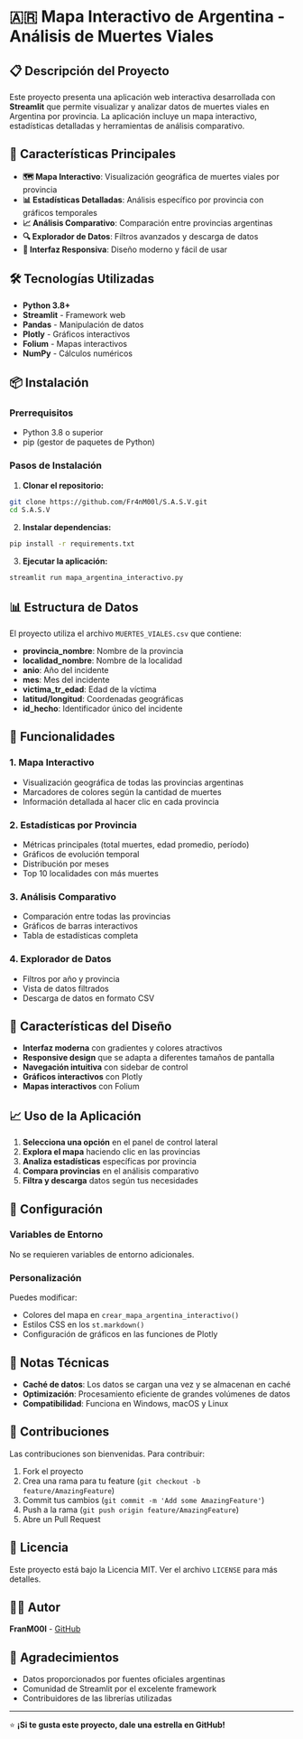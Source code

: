# 🇦🇷 Mapa Interactivo de Argentina - Análisis de Muertes Viales

## 📋 Descripción del Proyecto

Este proyecto presenta una aplicación web interactiva desarrollada con **Streamlit** que permite visualizar y analizar datos de muertes viales en Argentina por provincia. La aplicación incluye un mapa interactivo, estadísticas detalladas y herramientas de análisis comparativo.

## 🚀 Características Principales

- **🗺️ Mapa Interactivo**: Visualización geográfica de muertes viales por provincia
- **📊 Estadísticas Detalladas**: Análisis específico por provincia con gráficos temporales
- **📈 Análisis Comparativo**: Comparación entre provincias argentinas
- **🔍 Explorador de Datos**: Filtros avanzados y descarga de datos
- **📱 Interfaz Responsiva**: Diseño moderno y fácil de usar

## 🛠️ Tecnologías Utilizadas

- **Python 3.8+**
- **Streamlit** - Framework web
- **Pandas** - Manipulación de datos
- **Plotly** - Gráficos interactivos
- **Folium** - Mapas interactivos
- **NumPy** - Cálculos numéricos

## 📦 Instalación

### Prerrequisitos
- Python 3.8 o superior
- pip (gestor de paquetes de Python)

### Pasos de Instalación

1. **Clonar el repositorio:**
```bash
git clone https://github.com/Fr4nM00l/S.A.S.V.git
cd S.A.S.V
```

2. **Instalar dependencias:**
```bash
pip install -r requirements.txt
```

3. **Ejecutar la aplicación:**
```bash
streamlit run mapa_argentina_interactivo.py
```

## 📊 Estructura de Datos

El proyecto utiliza el archivo `MUERTES_VIALES.csv` que contiene:
- **provincia_nombre**: Nombre de la provincia
- **localidad_nombre**: Nombre de la localidad
- **anio**: Año del incidente
- **mes**: Mes del incidente
- **victima_tr_edad**: Edad de la víctima
- **latitud/longitud**: Coordenadas geográficas
- **id_hecho**: Identificador único del incidente

## 🎯 Funcionalidades

### 1. Mapa Interactivo
- Visualización geográfica de todas las provincias argentinas
- Marcadores de colores según la cantidad de muertes
- Información detallada al hacer clic en cada provincia

### 2. Estadísticas por Provincia
- Métricas principales (total muertes, edad promedio, período)
- Gráficos de evolución temporal
- Distribución por meses
- Top 10 localidades con más muertes

### 3. Análisis Comparativo
- Comparación entre todas las provincias
- Gráficos de barras interactivos
- Tabla de estadísticas completa

### 4. Explorador de Datos
- Filtros por año y provincia
- Vista de datos filtrados
- Descarga de datos en formato CSV

## 🎨 Características del Diseño

- **Interfaz moderna** con gradientes y colores atractivos
- **Responsive design** que se adapta a diferentes tamaños de pantalla
- **Navegación intuitiva** con sidebar de control
- **Gráficos interactivos** con Plotly
- **Mapas interactivos** con Folium

## 📈 Uso de la Aplicación

1. **Selecciona una opción** en el panel de control lateral
2. **Explora el mapa** haciendo clic en las provincias
3. **Analiza estadísticas** específicas por provincia
4. **Compara provincias** en el análisis comparativo
5. **Filtra y descarga** datos según tus necesidades

## 🔧 Configuración

### Variables de Entorno
No se requieren variables de entorno adicionales.

### Personalización
Puedes modificar:
- Colores del mapa en `crear_mapa_argentina_interactivo()`
- Estilos CSS en los `st.markdown()`
- Configuración de gráficos en las funciones de Plotly

## 📝 Notas Técnicas

- **Caché de datos**: Los datos se cargan una vez y se almacenan en caché
- **Optimización**: Procesamiento eficiente de grandes volúmenes de datos
- **Compatibilidad**: Funciona en Windows, macOS y Linux

## 🤝 Contribuciones

Las contribuciones son bienvenidas. Para contribuir:

1. Fork el proyecto
2. Crea una rama para tu feature (`git checkout -b feature/AmazingFeature`)
3. Commit tus cambios (`git commit -m 'Add some AmazingFeature'`)
4. Push a la rama (`git push origin feature/AmazingFeature`)
5. Abre un Pull Request

## 📄 Licencia

Este proyecto está bajo la Licencia MIT. Ver el archivo `LICENSE` para más detalles.

## 👨‍💻 Autor

**FranM00l** - [GitHub](https://github.com/Fr4nM00l)

## 🙏 Agradecimientos

- Datos proporcionados por fuentes oficiales argentinas
- Comunidad de Streamlit por el excelente framework
- Contribuidores de las librerías utilizadas

---

⭐ **¡Si te gusta este proyecto, dale una estrella en GitHub!**
